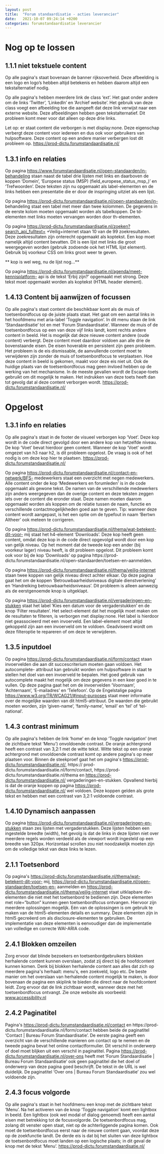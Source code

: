 ```yaml
---
layout: post
title:  "Forum standaardisatie - acties leverancier"
date:   2021-10-07 09:24:14 +0200
categories: forumstandaardisatie leverancier
---
```

# Nog op te lossen

## 1.1.1 niet tekstuele content

Op alle pagina's staat bovenaan de banner rijksoverheid. Deze afbeelding is een logo en logo’s hebben altijd betekenis en hebben daarom altijd een tekstalternatief nodig.

Op alle pagina's hebben meerdere link de class ‘ext’. Het gaat onder andere om de links ‘Twitter’, ‘LinkedIn’ en ‘Archief website’. Het gebruik van deze class voegt een afbeelding toe die aangeeft dat deze link verwijst naar een externe website. Deze afbeeldingen hebben geen tekstalternatief. Dit probleem komt meer voor dat alleen op deze drie links. 

Let op: er staat content die verborgen is met display:none. Deze eigenschap verbergt deze content voor iedereen en dus ook voor gebruikers van hulpsoftware. Deze content op een andere manier verbergen lost dit probleem op. https://prod-dictu.forumstandaardisatie.nl/

## 1.3.1 info en relaties

Op pagina https://www.forumstandaardisatie.nl/open-standaarden/in-behandeling staan naast de tabel drie lijsten met links en daarboven de koppen ‘Domein’, ‘Europese status (MSP) (field_europese_status_msp_)’ en ‘Trefwoorden’. Deze teksten zijn nu opgemaakt als label-elementen en de links hebben een presentatie die er door de inspringing uitziet als een lijst.

Op pagina https://prod-dictu.forumstandaardisatie.nl/open-standaarden/in- behandeling staat een tabel met meer dan twee kolommen. De gegevens in de eerste kolom moeten opgemaakt worden als tabelkoppen. De td-elementen met links moeten vervangen worden door th-elementen.

Op pagina https://prod-dictu.forumstandaardisatie.nl/zoeken?search_api_fulltext= +Veilig+internet staan 10 van de 99 zoekresultaten. Deze zoekresultaten zijn onterecht opgemaakt als koptekst. Een kop moet namelijk altijd content bevatten. Dit is een lijst met links die groot weergegeven worden (gebruik zodoende ook het HTML lijst element). Gebruik bij voorkeur CSS om links groot weer te geven.

** kop is wel weg, nu de lijst nog...**

Op pagina https://prod-dictu.forumstandaardisatie.nl/agenda/meet-kennisplatform- api is de tekst ‘Erbij zijn?’ opgemaakt met strong. Deze tekst moet opgemaakt worden als koptekst (HTML header element).

## 1.4.13 Content bij aanwijzen of focussen

Op alle pagina's staat content die beschikbaar komt als de muis of toetsenbordfocus op de juiste plaats staat. Het gaat om een aantal links in het hoofdmenu met aria-label ‘Toggle navigation’. In dit menu staan de link ‘Standaardisatie’ tot en met ‘Forum Standaardisatie’. Wanneer de muis of de toetsenbordfocus op een van deze vijf links landt, komt rechts andere content in beeld. Het is mogelijk dat deze nieuwe content andere (oude content) verbergt. Deze content moet daardoor voldoen aan alle drie de bovenstaande eisen. De eisen hoverable en persistent zijn geen probleem. Het probleem is de eis dismissable, de aanvullende content moet te verwijderen zijn zonder de muis of toetsenbordfocus te verplaatsen. Hoe deze content in beeld is gekomen, maakt voor deze eis niet uit. Ook de huidige plaats van de toetsenbordfocus mag geen invloed hebben op de werking van het mechanisme. In de meeste gevallen wordt de Escape-toets gebruikt om dit mogelijk te maken. Het indrukken van deze toets heeft dan tot gevolg dat al deze content verborgen wordt. https://prod-dictu.forumstandaardisatie.nl/

# Opgelost

## 1.3.1 info en relaties

Op alle pagina's staat in de footer de visueel verborgen kop ‘Voet’. Deze kop wordt in de code direct gevolgd door een andere kop van hetzelfde niveau. De kop ‘Voet’ bevat hierdoor geen content. Wanneer de kop ‘Voet’ wordt omgezet van h3 naar h2, is dit probleem opgelost. De vraag is ook of het nodig is om deze kop hier te plaatsen.
https://prod-dictu.forumstandaardisatie.nl/

Op pagina https://prod-dictu.forumstandaardisatie.nl/contact-en-netwerk/BFS- medewerkers staat een overzicht met negen medewerkers. Alle content onder de kop ‘Medewerkers en forumleden’ is in de code opgemaakt als gewone tekst. De namen van de verschillende medewerkers zijn anders weergegeven dan de overige content en deze teksten zeggen iets over de content die eronder staat. Deze namen moeten daarom opgemaakt worden als koppen om de relatie tussen de naam, functie en verschillende contactmogelijkheden goed aan te geven. Tip: wanneer deze content wordt aangepast, is het een optie om de typefout in naam ‘Bertwn Altheer’ ook meteen te corrigeren.

Op pagina https://prod-dictu.forumstandaardisatie.nl/thema/wat-betekent-dit-voor- mij staat het h4-element ‘Downloads’. Deze kop heeft geen content, omdat deze kop in de code direct opgevolgd wordt door een kop van gelijk niveau. Op het moment dat de tweede kop een ander (bij voorkeur lager) niveau heeft, is dit probleem opgelost. Dit probleem komt ook voor bij de kop ‘Downloads’ op pagina https://prod- dictu.forumstandaardisatie.nl/open-standaarden/toetsen-en-aanmelden.

Op pagina https://prod-dictu.forumstandaardisatie.nl/thema/veilig-internet staan twee koppen van gelijk niveau direct achter elkaar. Op deze pagina gaat het om de koppen ‘Betrouwbaarheidsniveaus digitale dienstverlening’ en ‘Handreiking betrouwbaarheidsniveaus’. Dit probleem is alleen aanwezig als de eerstgenoemde knop is uitgeklapt.

Op pagina https://prod-dictu.forumstandaardisatie.nl/vergaderingen-en-stukken staat het label ‘Kies een datum voor de vergaderstukken’ en de knop ‘Filter resultaten’. Het select-element dat het mogelijk moet maken om de resultaten te filteren, is verborgen met display:none. Het label is hierdoor niet geassocieerd met een invoerveld. Een label-element moet altijd gekoppeld zijn aan een invoerveld om te voldoen. Geadviseerd wordt om deze filteroptie te repareren of om deze te verwijderen.

## 1.3.5 inputdoel

Op pagina https://prod-dictu.forumstandaardisatie.nl/form/contact staan invoervelden die aan dit succescriterium moeten gaan voldoen. Het autocomplete- attribuut kan gebruikt worden om hulpsoftware in staat te stellen het doel van een invoerveld te bepalen. Het goed gebruik van autocomplete maakt het mogelijk om deze gegevens in een keer goed in te vullen. Op deze pagina gaat het om de invoervelden ‘Voornaam’, ‘Achternaam’, ‘E-mailadres’ en ‘Telefoon’. Op de Engelstalige pagina https://www.w3.org/TR/WCAG21/#input-purposes staat meer informatie over de mogelijke waarden van dit html5-attribuut. De waarden die gebruikt moeten worden, zijn ‘given-name’, ‘family-name’, ‘email’ en ‘tel’ of ‘tel- national’.

## 1.4.3 contrast minimum

Op alle pagina's hebben de link ‘home’ en de knop ‘Toggle navigation’ (met de zichtbare tekst ‘Menu’) onvoldoende contrast. De oranje achtergrond heeft een contrast van 3,2:1 met de witte tekst. Witte tekst op een oranje achtergrond met onvoldoende contrast komt op andere pagina's op meer plaatsen voor. Binnen de steekproef gaat het om pagina's https://prod-dictu.forumstandaardisatie.nl/, https:// prod-dictu.forumstandaardisatie.nl/form/contact, https://prod- dictu.forumstandaardisatie.nl/thema en https://prod-dictu.forumstandaardisatie.nl/ vergaderingen-en-stukken. Opvallend hierbij is dat de oranje koppen op pagina https://prod-dictu.forumstandaardisatie.nl/ wel voldoen. Deze koppen gelden als grote tekst en hebben met een contrast van 3,2:1 voldoende contrast.

## 1.4.10 Dynamisch aanpassen

Op pagina https://prod-dictu.forumstandaardisatie.nl/vergaderingen-en-stukken staan zes lijsten met vergaderstukken. Deze lijsten hebben een ingestelde breedte (width), het gevolg is dat de links in deze lijsten niet over meerdere regels worden verdeeld als de viewport wordt ingesteld op een breedte van 320px. Horizontaal scrollen zou niet noodzakelijk moeten zijn om de volledige tekst van deze links te lezen.

## 2.1.1 Toetsenbord

Op pagina's https://prod-dictu.forumstandaardisatie.nl/thema/wat-betekent-dit-voor- mij, https://prod-dictu.forumstandaardisatie.nl/open-standaarden/toetsen-en- aanmelden en https://prod-dictu.forumstandaardisatie.nl/thema/veilig-internet staat uitklapbare div-elementen die niet met het toetsenbord te bedienen zijn. Deze elementen met role=”button” kunnen geen toetsenbordfocus ontvangen. Hiervoor zijn meerdere oplossingen mogelijk. Eén van de oplossingen is om gebruik te maken van de html5-elementen details en summary. Deze elementen zijn in html5 gecreëerd om als disclosure-elementen te gebruiken. De implementatie van deze elementen is eenvoudiger dan de implementatie van volledige en correcte WAI-ARIA code.

## 2.4.1 Blokken omzeilen

Zorg ervoor dat blinde bezoekers en toetsenbordgebruikers blokken herhalende content kunnen overslaan, zodat zij direct bij de hoofdcontent kunnen komen. Denk bij blokken herhalende content aan alles dat zich op meerdere pagina's herhaalt: menu's, een zoekveld, logo etc. De beste manier om het overslaan van herhalende content mogelijk te maken, is door bovenaan de pagina een skiplink te bieden die direct naar de hoofdcontent leidt. Zorg ervoor dat de link zichtbaar wordt, wanneer deze met het toetsenbordfocus ontvangt. Zie onze website als voorbeeld: www.accessibility.nl

## 2.4.2 Paginatitel

Pagina's https://prod-dictu.forumstandaardisatie.nl/contact en https://prod- dictu.forumstandaardisatie.nl/form/contact hebben beide de paginatitel ‘Contact | Bureau Forum Standaardisatie’. De eerste pagina geeft een overzicht van de verschillende manieren om contact op te nemen en de tweede pagina bevat het online contactformulier. Dit verschil in onderwerp of doel moet blijken uit een verschil in paginatitel.
Pagina https://prod-dictu.forumstandaardisatie.nl/over-ons heeft met ‘Forum Standaardisatie | Bureau Forum Standaardisatie’ ook geen paginatitel die het doel of onderwerp van deze pagina goed beschrijft. De tekst in de URL is wel duidelijk. De paginatitel ‘Over ons | Bureau Forum Standaardisatie’ zou wel voldoende zijn.

## 2.4.3 focus volgorde

Op alle pagina's staat in het hoofdmenu een knop met de zichtbare tekst ‘Menu’. Na het activeren van de knop ‘Toggle navigation’ komt een lightbox in beeld. Een lightbox (ook wel modal of dialog genoemd) heeft een aantal eisen met betrekking tot de focusvolgorde. De toetsenbordfocus mag, zolang dit venster open staat, niet op de achterliggende pagina komen. Ook moet de toetsenbordfocus eerst naar de nieuwe content gaan, voordat deze op de zoekfunctie landt. De derde eis is dat bij het sluiten van deze lightbox de toetsenbordfocus moet landen op een logische plaats; in dit geval de knop met de tekst ‘Menu’.
https://prod-dictu.forumstandaardisatie.nl/